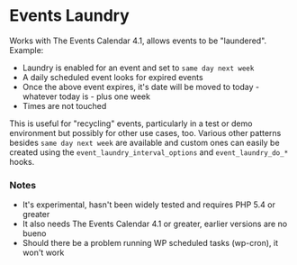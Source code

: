 # Events Laundry

Works with The Events Calendar 4.1, allows events to be "laundered". Example:

* Laundry is enabled for an event and set to `same day next week`
* A daily scheduled event looks for expired events
* Once the above event expires, it's date will be moved to today - whatever today is - plus one week
* Times are not touched

This is useful for "recycling" events, particularly in a test or demo environment but possibly for other use cases, too. 
Various other patterns besides `same day next week` are available and custom ones can easily be created using the 
`event_laundry_interval_options` and `event_laundry_do_*` hooks.

### Notes

* It's experimental, hasn't been widely tested and requires PHP 5.4 or greater
* It also needs The Events Calendar 4.1 or greater, earlier versions are no bueno
* Should there be a problem running WP scheduled tasks (wp-cron), it won't work